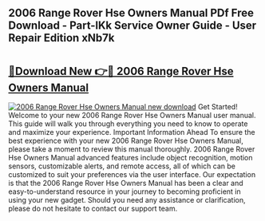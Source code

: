 ## 2006 Range Rover Hse Owners Manual PDf Free Download - Part-lKk Service Owner Guide - User Repair Edition xNb7k

# <h2><a href="http://bc42075.oget.top/?id=2006+Range+Rover+Hse+Owners+Manual">🔗Download New 👉🔴 2006 Range Rover Hse Owners Manual</a></h2>

[![2006 Range Rover Hse Owners Manual new download](https://i.imgur.com/5g1atiW.png)](http://bc42075.oget.top/?id=2006+Range+Rover+Hse+Owners+Manual)
Get Started! Welcome to your new 2006 Range Rover Hse Owners Manual user manual. This guide will walk you through everything you need to know to operate and maximize your experience. Important Information Ahead To ensure the best experience with your new 2006 Range Rover Hse Owners Manual, please take a moment to review this manual thoroughly. 2006 Range Rover Hse Owners Manual advanced features include object recognition, motion sensors, customizable alerts, and remote access, all of which can be customized to suit your preferences via the user interface. Our expectation is that the 2006 Range Rover Hse Owners Manual has been a clear and easy-to-understand resource in your journey to becoming proficient in using your new gadget. Should you need any assistance or clarification, please do not hesitate to contact our support team.
